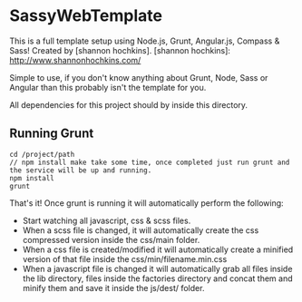 SassyWebTemplate
===============
This is a full template setup using Node.js, Grunt, Angular.js, Compass & Sass! Created by [shannon hochkins].
[shannon hochkins]: http://www.shannonhochkins.com/

Simple to use, if you don't know anything about Grunt, Node, Sass or Angular than this probably isn't the template for you. 

All dependencies for this project should by inside this directory.

Running Grunt
--------------

```
cd /project/path
// npm install make take some time, once completed just run grunt and the service will be up and running.
npm install
grunt
```

That's it! Once grunt is running it will automatically perform the following:

- Start watching all javascript, css & scss files.
- When a scss file is changed, it will automatically create the css compressed version inside the css/main folder.
- When a css file is created/modified it will automatically create a minified version of that file inside the css/min/filename.min.css
- When a javascript file is changed it will automatically grab all files inside the lib directory, files inside the factories directory and concat them and minify them and save it inside the js/dest/ folder.
